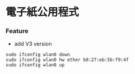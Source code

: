 # 電子紙公用程式

### Feature
* add V3 version


```
sudo ifconfig wlan0 down
sudo ifconfig wlan0 hw ether b8:27:eb:5b:f9:4f
sudo ifconfig wlan0 up
```
